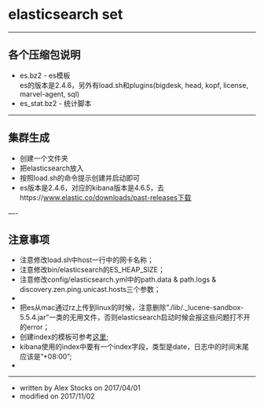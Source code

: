 # elasticsearch set #


---
## 各个压缩包说明
* es.bz2 - es模板  
  es的版本是2.4.6，另外有load.sh和plugins(bigdesk, head, kopf, license, marvel-agent, sql)
* es_stat.bz2 - 统计脚本

---
## 集群生成
* 创建一个文件夹
* 把elasticsearch放入
* 按照load.sh的命令提示创建并启动即可
* es版本是2.4.6，对应的kibana版本是4.6.5，去https://www.elastic.co/downloads/past-releases下载

—-
## 注意事项
* 注意修改load.sh中host一行中的网卡名称；
* 注意修改bin/elasticsearch的ES_HEAP_SIZE；
* 注意修改config/elasticsearch.yml中的path.data & path.logs & discovery.zen.ping.unicast.hosts三个参数；
* 
* 把es从mac通过rz上传到linux的时候，注意删除”./lib/._lucene-sandbox-5.5.4.jar”一类的无用文件，否则elasticsearch启动时候会报这些问题打不开的error；
* 创建index的模板可参考[这里](https://github.com/alexstocks/python-practice/blob/master/mysql_redis_es_flume/es/es_test.sh);
* kibana使用的index中要有一个index字段，类型是date，日志中的时间末尾应该是”+08:00”;
* 

---
* written by Alex Stocks on 2017/04/01
* modified on 2017/11/02

